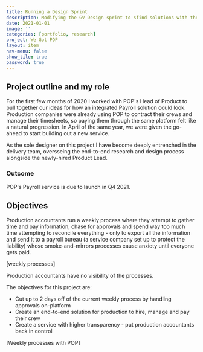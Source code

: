 ```yaml
---
title: Running a Design Sprint
description: Modifying the GV Design sprint to sfind solutions with the Customer Success Team
date: 2021-01-01
image: ''
categories: [portfolio, research]
project: We Got POP
layout: item
nav-menu: false
show_tile: true
password: true
---
```


## Project outline and my role
For the first few months of 2020 I worked with POP's Head of Product to pull together our ideas for how an integrated Payroll solution could look. Production companies were already using POP to contract their crews and manage their timesheets, so paying them through the same platform felt like a natural progression. In April of the same year, we were given the go-ahead to start building out a new service.

As the sole designer on this project I have become deeply entrenched in the delivery team, oversseing the end-to-end research and design process alongside the newly-hired Product Lead. 

### Outcome
POP's Payroll service is due to launch in Q4 2021.

## Objectives
Production accountants run a weekly process where they attempt to gather time and pay information, chase for approvals and spend way too much time attempting to reconcile everything - only to export all the information and send it to a payroll bureau (a service company set up to protect the liability) whose smoke-and-mirrors processes cause anxiety until everyone gets paid. 

[weekly processes]

Production accountants have no visibility of the processes. 

The objectives for this project are: 

- Cut up to 2 days off of the current weekly process by handling approvals on-platform
- Create an end-to-end solution for production to hire, manage and pay their crew
- Create a service with higher transparency - put production accountants back in control

[Weekly processes with POP]


